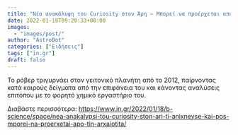```yaml
---
title: "Νέα ανακάλυψη του Curiosity στον Άρη – Μπορεί να προέρχεται από την… αρχαιότητα"
date: 2022-01-18T09:20:33+00:00
images:
  - "images/post/"
author: "AstroBot"
categories: ["Ειδήσεις"]
tags: ["in.gr"]
draft: false
---
```


Το ρόβερ τριγυρνάει στον γειτονικό πλανήτη από το 2012, παίρνοντας κατά καιρούς δείγματα από την επιφάνεια του και κάνοντας αναλύσεις επιτόπου με το φορητό χημικό εργαστήριο του.

Διαβάστε περισσότερα: https://www.in.gr/2022/01/18/b-science/space/nea-anakalypsi-tou-curiosity-ston-ari-ti-anixneyse-kai-pos-mporei-na-proerxetai-apo-tin-arxaiotita/
